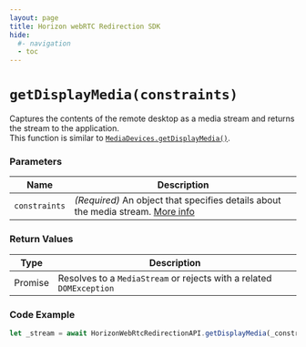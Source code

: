 ```yaml
---
layout: page
title: Horizon webRTC Redirection SDK
hide:
  #- navigation
  - toc
---
```

# `getDisplayMedia(constraints)`

Captures the contents of the remote desktop as a media stream and returns the stream to the application.  
This function is similar to [`MediaDevices.getDisplayMedia()`](https://developer.mozilla.org/en-US/docs/Web/API/MediaDevices/getDisplayMedia).

### Parameters

| Name        | Description |
|-------------|-------------|
| `constraints` | *(Required)* An object that specifies details about the media stream. [More info](https://developer.mozilla.org/en-US/docs/Web/API/MediaDevices/getDisplayMedia#parameters) |

### Return Values
| Type    | Description |
|---------|-------------|
| Promise | Resolves to a `MediaStream` or rejects with a related `DOMException` |

### Code Example
```js
let _stream = await HorizonWebRtcRedirectionAPI.getDisplayMedia(_constraints);
```

